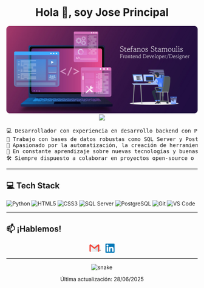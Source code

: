 <h1 align="center">Hola 👋, soy Jose Principal</h1>

<p align="center">
	<a target="_blank" href="https://www.stefanosst.gr"><img src="https://github.com/StefanosSt/StefanosSt/blob/main/Group%203.png"/></a>
	<a href="https://github.com/joseprincipal">
		<img src="https://readme-typing-svg.herokuapp.com/?lines=Desarrollador+Full+Stack;Python+|+HTML+|+CSS+|+SQL+Server+|+PostgreSQL;Apasionado+por+la+automatización+y+los+sistemas+web;Siempre+aprendiendo+y+mejorando&center=true&width=500&height=45">
	</a>
</p>

<pre>
💻 Desarrollador con experiencia en desarrollo backend con Python y diseño frontend con HTML y CSS.
🧠 Trabajo con bases de datos robustas como SQL Server y PostgreSQL para construir sistemas eficientes.
🚀 Apasionado por la automatización, la creación de herramientas útiles y los sistemas de gestión web.
🌱 En constante aprendizaje sobre nuevas tecnologías y buenas prácticas de desarrollo.
🛠️ Siempre dispuesto a colaborar en proyectos open-source o soluciones personalizadas.
</pre>

---

## 💻 Tech Stack

![Python](https://img.shields.io/badge/python-3670A0?style=for-the-badge&logo=python&logoColor=white)
![HTML5](https://img.shields.io/badge/html5-E34F26?style=for-the-badge&logo=html5&logoColor=white)
![CSS3](https://img.shields.io/badge/css3-1572B6?style=for-the-badge&logo=css3&logoColor=white)
![SQL Server](https://img.shields.io/badge/sql%20server-CC2927?style=for-the-badge&logo=microsoftsqlserver&logoColor=white)
![PostgreSQL](https://img.shields.io/badge/postgresql-316192?style=for-the-badge&logo=postgresql&logoColor=white)
![Git](https://img.shields.io/badge/git-F05032?style=for-the-badge&logo=git&logoColor=white)
![VS Code](https://img.shields.io/badge/VSCode-007ACC?style=for-the-badge&logo=visual-studio-code&logoColor=white)

---

## 📫 ¡Hablemos!

<p align="center">
  <a href="mailto:tucorreo@ejemplo.com">
    <img align="center" alt="Email" width="26px" src="https://github.com/SatYu26/SatYu26/blob/master/Assets/Gmail.svg" />
  </a> &nbsp;&nbsp;
  <a href="https://www.linkedin.com/in/tuperfil" target="_blank">
    <img align="center" alt="LinkedIn" width="24px" src="https://github.com/SatYu26/SatYu26/blob/master/Assets/Linkedin.svg" />
  </a>
</p>

---

<p align="center">
  <img src="https://github.com/joseprincipal/joseprincipal/blob/main/github-user-contribution.svg" alt="snake">
</p>

<p align="center">
  Última actualización: 28/06/2025
</p>
